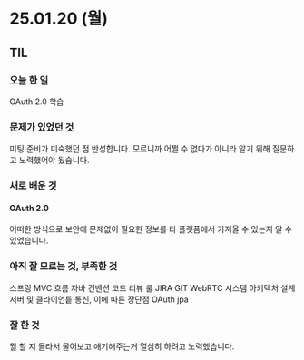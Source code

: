 # 25.01.20 (월)

## TIL

### 오늘 한 일
OAuth 2.0 학습

### 문제가 있었던 것
미팅 준비가 미숙했던 점 반성합니다. 모르니까 어쩔 수 없다가 아니라 알기 위해 질문하고 노력했어야 됬습니다.

### 새로 배운 것
#### OAuth 2.0
어떠한 방식으로 보안에 문제없이 필요한 정보를 타 플랫폼에서 가져올 수 있는지 알 수 있었습니다.


### 아직 잘 모르는 것, 부족한 것
스프링
MVC 흐름
자바
컨벤션
코드 리뷰 룰
JIRA
GIT
WebRTC
시스템 아키텍처 설계
서버 및 클라이언틑 통신, 이에 따른 장단점
OAuth
jpa


### 잘 한 것
뭘 할 지 몰라서 물어보고 애기해주는거 열심히 하려고 노력했습니다.